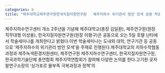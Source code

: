 ```yaml
---
categories: b
title: "제주대학교제주연구원한국지질자원연구원   제주지하수 위기관리 방안 모색 공동 학술세미나"
---
```

제주지하수연구센터 개소 2주년을 기념해 제주대학교(총장 김일환), 제주연구원(원장 직무대행 이성용), 한국지질자원연구원(원장 이평구)은 공동으로 오는 5일 호텔 난타에서 학술세미나를 개최한다고 밝혔다.이번 학술세미나는 도내외 대학, 연구기관 등 공동으로 ‘제주지하수의 위기관리 방안 모색’을 주제로 진행된다.제주대학교의 지하수학협동과정과 제주녹색환경지원센터, 제주연구원 제주지하수연구센터, 한국지질자원연구원, 한국과학기술단체 총연합회 제주지역연합회가 참여해 다양한 논의를 한다.고기원 곶자왈연구소장의 ‘싱가포르 물부족 극복과정과 정책’의